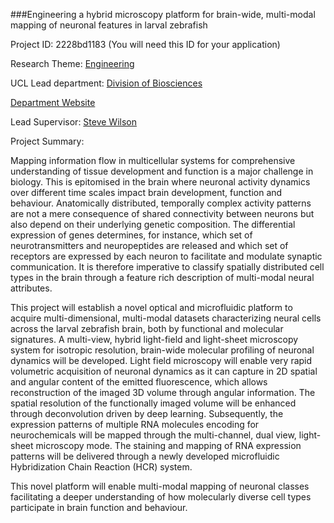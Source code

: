 ###Engineering a hybrid microscopy platform for brain-wide, multi-modal mapping of neuronal features in larval zebrafish

Project ID: 2228bd1183
(You will need this ID for your application)

Research Theme: [Engineering](../themes/engineering.md)

UCL Lead department: [Division of Biosciences](../departments/division-of-biosciences.md)

[Department Website](https://www.ucl.ac.uk/biosciences)

Lead Supervisor: [Steve Wilson](https://iris.ucl.ac.uk/iris/browse/profile?upi=SWILS65)

Project Summary:

Mapping information flow in multicellular systems for comprehensive understanding of tissue development and function is a major challenge in biology. This is epitomised in the brain where neuronal activity dynamics over different time scales impact brain development, function and behaviour. Anatomically distributed, temporally complex activity patterns are not a mere consequence of shared connectivity between neurons but also depend on their underlying genetic composition. The differential expression of genes determines, for instance, which set of neurotransmitters and neuropeptides are released and which set of receptors are expressed by each neuron to facilitate and modulate synaptic communication. It is therefore imperative to classify spatially distributed cell types in the brain through a feature rich description of multi-modal neural attributes.
 
 This project will establish a novel optical and microfluidic platform to acquire multi-dimensional, multi-modal datasets characterizing neural cells across the larval zebrafish brain, both by functional and molecular signatures. A multi-view, hybrid light-field and light-sheet microscopy system for isotropic resolution, brain-wide molecular profiling of neuronal dynamics will be developed. Light field microscopy will enable very rapid volumetric acquisition of neuronal dynamics as it can capture in 2D spatial and angular content of the emitted fluorescence, which allows reconstruction of the imaged 3D volume through angular information. The spatial resolution of the functionally imaged volume will be enhanced through deconvolution driven by deep learning. Subsequently, the expression patterns of multiple RNA molecules encoding for neurochemicals will be mapped through the multi-channel, dual view, light-sheet microscopy mode. The staining and mapping of RNA expression patterns will be delivered through a newly developed microfluidic Hybridization Chain Reaction (HCR) system. 
 
 This novel platform will enable multi-modal mapping of neuronal classes facilitating a deeper understanding of how molecularly diverse cell types participate in brain function and behaviour.